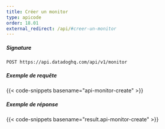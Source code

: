 ```yaml
---
title: Créer un monitor
type: apicode
order: 18.01
external_redirect: /api/#creer-un-monitor
---
```


##### Signature
`POST https://api.datadoghq.com/api/v1/monitor`
##### Exemple de requête
{{< code-snippets basename="api-monitor-create" >}}
##### Exemple de réponse
{{< code-snippets basename="result.api-monitor-create" >}}

